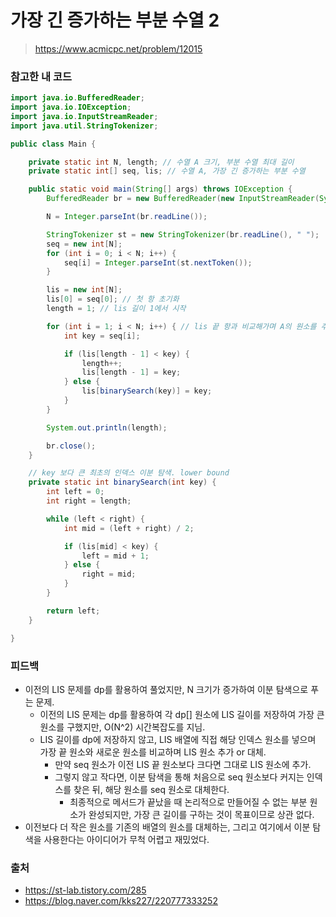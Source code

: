 # 가장 긴 증가하는 부분 수열 2

> https://www.acmicpc.net/problem/12015

### 참고한 내 코드

```java
import java.io.BufferedReader;
import java.io.IOException;
import java.io.InputStreamReader;
import java.util.StringTokenizer;

public class Main {

    private static int N, length; // 수열 A 크기, 부분 수열 최대 길이
    private static int[] seq, lis; // 수열 A, 가장 긴 증가하는 부분 수열

    public static void main(String[] args) throws IOException {
        BufferedReader br = new BufferedReader(new InputStreamReader(System.in));

        N = Integer.parseInt(br.readLine());

        StringTokenizer st = new StringTokenizer(br.readLine(), " ");
        seq = new int[N];
        for (int i = 0; i < N; i++) {
            seq[i] = Integer.parseInt(st.nextToken());
        }

        lis = new int[N];
        lis[0] = seq[0]; // 첫 항 초기화
        length = 1; // lis 길이 1에서 시작

        for (int i = 1; i < N; i++) { // lis 끝 항과 비교해가며 A의 원소를 추가 or 대체
            int key = seq[i];

            if (lis[length - 1] < key) {
                length++;
                lis[length - 1] = key;
            } else {
                lis[binarySearch(key)] = key;
            }
        }

        System.out.println(length);

        br.close();
    }

    // key 보다 큰 최초의 인덱스 이분 탐색. lower bound
    private static int binarySearch(int key) {
        int left = 0;
        int right = length;

        while (left < right) {
            int mid = (left + right) / 2;

            if (lis[mid] < key) {
                left = mid + 1;
            } else {
                right = mid;
            }
        }

        return left;
    }

}
```

### 피드백

- 이전의 LIS 문제를 dp를 활용하여 풀었지만, N 크기가 증가하여 이분 탐색으로 푸는 문제.
    - 이전의 LIS 문제는 dp를 활용하여 각 dp[] 원소에 LIS 길이를 저장하여 가장 큰 원소를 구했지만, O(N^2) 시간복잡도를 지님.
    - LIS 길이를 dp에 저장하지 않고, LIS 배열에 직접 해당 인덱스 원소를 넣으며 가장 끝 원소와 새로운 원소를 비교하며 LIS 원소 추가 or 대체.
        - 만약 seq 원소가 이전 LIS 끝 원소보다 크다면 그대로 LIS 원소에 추가.
        - 그렇지 않고 작다면, 이분 탐색을 통해 처음으로 seq 원소보다 커지는 인덱스를 찾은 뒤, 해당 원소를 seq 원소로 대체한다.
            - 최종적으로 메서드가 끝났을 때 논리적으로 만들어질 수 없는 부분 원소가 완성되지만, 가장 큰 길이를 구하는 것이 목표이므로 상관 없다.
- 이전보다 더 작은 원소를 기존의 배열의 원소를 대체하는, 그리고 여기에서 이분 탐색을 사용한다는 아이디어가 무척 어렵고 재밌었다.

### 출처

- https://st-lab.tistory.com/285
- https://blog.naver.com/kks227/220777333252